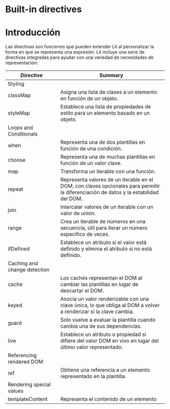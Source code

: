 # Built-in directives

# Introducción

Las directivas son funciones que pueden extender Lit al personalizar la forma en que se representa una expresión. Lit incluye una serie de directivas integradas para ayudar con una variedad de necesidades de representación:

| Directive | Summary |
| --- | --- |
| Styling |  |
| classMap | Asigna una lista de clases a un elemento en función de un objeto. |
| styleMap | Establece una lista de propiedades de estilo para un elemento basado en un objeto. |
| Loops and Conditionals |  |
| when | Representa una de dos plantillas en función de una condición. |
| choose | Representa una de muchas plantillas en función de un valor clave. |
| map | Transforma un iterable con una función. |
| repeat | Representa valores de un iterable en el DOM, con claves opcionales para permitir la diferenciación de datos y la estabilidad del DOM. |
| join | Intercalar valores de un iterable con un valor de unión. |
| range | Crea un iterable de números en una secuencia, útil para iterar un número específico de veces. |
| ifDefined | Establece un atributo si el valor está definido y elimina el atributo si no está definido. |
| Caching and change detection |  |
| cache | Los cachés representan el DOM al cambiar las plantillas en lugar de descartar el DOM. |
| keyed | Asocia un valor renderizable con una clave única, lo que obliga al DOM a volver a renderizar si la clave cambia. |
| guard | Solo vuelve a evaluar la plantilla cuando cambia una de sus dependencias. |
| live | Establece un atributo o propiedad si difiere del valor DOM en vivo en lugar del último valor representado. |
| Referencing rendered DOM |  |
| ref | Obtiene una referencia a un elemento representado en la plantilla. |
| Rendering special values |  |
| templateContent | Representa el contenido de un elemento <template> . |
| unsafeHTML | Representa una cadena como HTML en lugar de texto. |
| unsafeSVG | Representa una cadena como SVG en lugar de texto. |
| Asynchronous rendering |  |
| until | Representa contenido de marcador de posición hasta que se resuelven una o más promesas. |
| asyncAppend | Agrega valores de un 'AsyncIterable' en el DOM a medida que se obtienen. |
| asyncReplace | Representa el valor más reciente de un 'AsyncIterable' en el DOM a medida que se obtiene. |
 
---

> ℹ️ Empaca solo lo que usas. Estas se llaman directivas "incorporadas" porque son parte del paquete Lit. Pero cada directiva es un módulo separado, por lo que su aplicación solo incluye las directivas que importa.
> 

# Styling

## classMap

Establece una lista de clases para un elemento basado en un objeto.

| Import | import {classMap} from 'lit/directives/class-map.js'; |
| --- | --- |
| Signature | classMap(classInfo: {[name: string]: string | boolean | number}) |
| Usable location | class attribute expression (must be the only expression in the class attribute) |

La directiva `classMap` usa la API `element.classList` para agregar y quitar clases de manera eficiente a un elemento en función de un objeto pasado por el usuario. Cada clave del objeto se trata como un nombre de clase y, si el valor asociado con la clave es verdadero, esa clase se agrega al elemento. En renderizaciones subsiguientes, se eliminan todas las clases establecidas previamente que sean falsas o que ya no estén en el objeto.

```jsx
class MyElement extends LitElement {
  static properties = {
    enabled: {type: Boolean},
  };

  constructor() {
    super();
    this.enabled = false;
  }

  render() {
    const classes = { enabled: this.enabled, hidden: false };
    return html`<div class=${classMap(classes)}>Classy text</div>`;
  }
}
customElements.define('my-element', MyElement);
```

El `classMap` debe ser la única expresión en el atributo de clase, pero se puede combinar con valores estáticos:

```jsx
html`<div class="my-widget ${classMap(dynamicClasses)}">Static and dynamic</div>`;
```

## styleMap

Establece una lista de propiedades de estilo para un elemento basado en un objeto.

| Import | import {styleMap} from 'lit/directives/style-map.js'; |
| --- | --- |
| Signature | styleMap(styleInfo: {[name: string]: string | undefined | null}) |
| Usable location | style attribute expression (must be the only expression in the style attribute) |

La directiva `styleMap` utiliza la API `element.style` para agregar y eliminar estilos en línea de manera eficiente a un elemento en función de un objeto pasado por el usuario. Cada clave en el objeto se trata como un nombre de propiedad de estilo, el valor se trata como el valor de esa propiedad. En las renderizaciones posteriores, se eliminan todas las propiedades de estilo establecidas anteriormente que sean  `undefined` o son `null` (se establecen en `null`).

```jsx
class MyElement extends LitElement {
  static properties = {
    enabled: {type: Boolean},
  };

  constructor() {
    super();
    this.enabled = false;
  }

  render() {
    const styles = { backgroundColor: this.enabled ? 'blue' : 'gray', color: 'white' };
    return html`<p style=${styleMap(styles)}>Hello style!</p>`;
  }
}
customElements.define('my-element', MyElement);
```

Para las propiedades CSS que contienen guiones, puede usar el equivalente en mayúsculas y minúsculas o poner el nombre de la propiedad entre comillas. Por ejemplo, puede escribir la propiedad CSS font-family como fontFamily o 'font-family':

```jsx
{ fontFamily: 'roboto' }
{ 'font-family': 'roboto' }
```

Consulte las propiedades personalizadas de CSS, como `--custom-color`, colocando el nombre completo de la propiedad entre comillas:

```jsx
{ '--custom-color': 'steelblue' }
```

El `styleMap` debe ser la única expresión en el atributo de estilo, pero se puede combinar con valores estáticos:

```jsx
html`<p style="color: white; ${styleMap(moreStyles)}">More styles!</p>`;
```

# Loops and conditionals

## when

Representa una de dos templates en función de una condición.

| Import | import {when} from 'lit/directives/when.js'; |
| --- | --- |
| Signature | when<T, F>(
  condition: boolean,
  trueCase: () => T,
  falseCase?: () => F
) |
| Usable location | Any |

Cuando la condición es `true`, devuelve el resultado de llamar a `trueCase()`, de lo contrario, devuelve el resultado de llamar a `falseCase()` si se define `falseCase`.

Esta es una envoltura de conveniencia alrededor de una expresión ternaria que hace que sea un poco más agradable escribir un condicional en línea sin un else.

```jsx
class MyElement extends LitElement {
  render() {
    return html`
      ${when(this.user, () => html`User: ${this.user.username}`, () => html`Sign In...`)}
    `;
  }
}
```

## choose

Choose y evalúa una función de plantilla de una lista de casos en función de hacer coincidir el `value` dado con un caso.

| Import | import {choose} from 'lit/directives/choose.js'; |
| --- | --- |
| Signature | choose<T, V>(
  value: T,
  cases: Array<[T, () => V]>,
  defaultCase?: () => V
) |
| Usable location | Any |

Los casos están estructurados como `[caseValue, func]`. `value` coincide con `caseValue` por estricta igualdad. Se selecciona el primer partido. Los valores de caso pueden ser de cualquier tipo, incluidos primitivos, objetos y símbolos.

Esto es similar a una declaración de cambio, pero como una expresión y sin fallas.

```jsx
class MyElement extends LitElement {
  render() {
    return html`
      ${choose(this.section, [
        ['home', () => html`<h1>Home</h1>`],
        ['about', () => html`<h1>About</h1>`]
      ],
      () => html`<h1>Error</h1>`)}
    `;
  }
}
```

## map

Devuelve un iterable que contiene el resultado de llamar a `f(valor)` en cada valor de los `items`.

| Import | import {map} from 'lit/directives/map.js'; |
| --- | --- |
| Signature | map<T>(
  items: Iterable<T> | undefined,
  f: (value: T, index: number) => unknown
) |
| Usable location | Any |

`map()` es un contenedor simple alrededor de un bucle for/of que hace que trabajar con iterables en expresiones sea un poco más fácil. `map()` siempre actualiza cualquier DOM creado en su lugar; no hace ninguna diferencia ni movimiento de DOM. Si necesita que vea **repetir**. `map()` es más pequeño y más rápido que `repeat()`, por lo que si no necesita diferencias y estabilidad DOM, prefiera `map()`.

```jsx
class MyElement extends LitElement {
  render() {
    return html`
      <ul>
        ${map(items, (i) => html`<li>${i}</li>`)}
      </ul>
    `;
  }
}
```

## repeat

Representa valores de un iterable en el DOM, con claves opcionales para permitir la diferenciación de datos y la estabilidad del DOM.

| Import | import {repeat} from 'lit/directives/repeat.js'; |
| --- | --- |
| Signature | repeat(items: Iterable<T>, keyfn: KeyFn<T>, template: ItemTemplate<T>)

repeat(items: Iterable<T>, template: ItemTemplate<T>)

type KeyFn<T> = (item: T, index: number) => unknown;

type ItemTemplate<T> = (item: T, index: number) => unknown; |
| Usable location | Child expression |

Repite una serie de valores (generalmente `TemplateResults`) generados a partir de un iterable y actualiza esos elementos de manera eficiente cuando cambia el iterable. Cuando se proporciona `keyFn`, la asociación de clave a DOM se mantiene entre las actualizaciones al mover el DOM generado cuando sea necesario y, en general, es la forma más eficiente de usar `repeat`, ya que realiza un trabajo innecesario mínimo para las inserciones y eliminaciones.

Si no está usando una función clave, debería considerar usar `map()`.

```jsx
class MyElement extends LitElement {
  static properties = {
    items: {},
  };

  constructor() {
    super();
    this.items = [];
  }

  render() {
    return html`
      <ul>
        ${repeat(this.items, (item) => item.id, (item, index) => html`
          <li>${index}: ${item.name}</li>`)}
      </ul>
    `;
  }
}
customElements.define('my-element', MyElement);
```

Si no se proporciona `keyFn`, la repetición funcionará de manera similar a un mapa simple de elementos a valores, y DOM se reutilizará contra elementos potencialmente diferentes.

Consulte Cuándo usar el `map` o `repeat` para ver una discusión sobre cuándo usar la `repeat` y cuándo usar el control de flujo de JavaScript estándar.

## join

Devuelve un iterable que contiene los valores de los `items` intercalados con el valor del `joiner`.

| Import | import {join} from 'lit/directives/join.js'; |
| --- | --- |
| Signature | join<I, J>(
  items: Iterable<I> | undefined,
  joiner: J
): Iterable<I | J>;

join<I, J>(
  items: Iterable<I> | undefined,
  joiner: (index: number) => J
): Iterable<I | J>; |
| Usable location | Any |

```jsx
class MyElement extends LitElement {

  render() {
    return html`
      ${join(
        map(menuItems, (i) => html`<a href=${i.href}>${i.label}</a>`),
        html`<span class="separator">|</span>`
      )}
    `;
  }
}
```

## range

Devuelve un iterable de enteros de `start` a `end` (exclusivo) incrementando por `step`.

| Import | import {range} from 'lit/directives/range.js'; |
| --- | --- |
| Signature | range(end: number): Iterable<number>;

range(
  start: number,
  end: number,
  step?: number
): Iterable<number>; |
| Usable location | Any |

```jsx
class MyElement extends LitElement {

  render() {
    return html`
      ${map(range(8), (i) => html`${i + 1}`)}
    `;
  }
}
```

## ifDefined

Establece un atributo si el valor está definido y elimina el atributo si no está definido.

| Import | import {ifDefined} from 'lit/directives/if-defined.js'; |
| --- | --- |
| Signature | ifDefined(value: unknown) |
| Usable location | Attribute expression |

Para AttributeParts, establece el atributo si el valor está definido y elimina el atributo si el valor no está definido (`undefined` o `null`). Para otros tipos de piezas, esta directiva no funciona.

Cuando existe más de una expresión en un solo valor de atributo, el atributo se eliminará si alguna expresión usa `ifDefined` y se evalúa como `undefinde`/`null`. Esto es especialmente útil para configurar atributos de URL, cuando el atributo no debe configurarse si las partes requeridas de la URL no están definidas, para evitar errores 404.

```jsx
class MyElement extends LitElement {
  static properties = {
    filename: {},
    size: {},
  };

  constructor() {
    super();
    this.filename = undefined;
    this.size = undefined;
  }

  render() {
    // src attribute not rendered if either size or filename are undefined
    return html`<img src="/images/${ifDefined(this.size)}/${ifDefined(this.filename)}">`;
  }
}
customElements.define('my-element', MyEleent);
```

# Caching and change detection

## cache

Los cachés representan el DOM al cambiar las plantillas en lugar de descartar el DOM. Puede utilizar esta directiva para optimizar el rendimiento de la representación al cambiar con frecuencia entre plantillas grandes.

| Import | import {cache} from 'lit/directives/cache.js'; |
| --- | --- |
| Signature | cache(value: TemplateResult|unknown) |
| Usable location | Child expression |

Cuando el valor pasado a la `cache` cambia entre uno o más `TemplateResults`, los nodos DOM representados para una plantilla determinada se almacenan en caché cuando no están en uso. Cuando la plantilla cambia, la directiva almacena en caché los nodos DOM actuales antes de cambiar al nuevo valor y los restaura desde el caché cuando se vuelve a cambiar a un valor renderizado anteriormente, en lugar de crear los nodos DOM de nuevo.

```jsx
const detailView = (data) => html`<div>...</div>`;
const summaryView = (data) => html`<div>...</div>`;

class MyElement extends LitElement {
  static properties = {
    data: {},
  };

  constructor() {
    super();
    this.data = {showDetails: true, /*...*/ };
  }

  render() {
    return html`${cache(this.data.showDetails
      ? detailView(this.data)
      : summaryView(this.data)
    )}`;
  }
}
customElements.define('my-element', MyElement);
```

Cuando Lit vuelve a renderizar una plantilla, solo actualiza las partes modificadas: no crea ni elimina más DOM del necesario. Pero cuando cambias de una plantilla a otra, Lit elimina el antiguo DOM y genera un nuevo árbol DOM.

La directiva de `cache` almacena en caché el DOM generado para una expresión dada y una plantilla de entrada. En el ejemplo anterior, almacena en caché el DOM para las plantillas de `summaryView` y `detailView` . Cuando cambia de una vista a otra, Lit intercambia la versión almacenada en caché de la nueva vista y la actualiza con los datos más recientes. Esto puede mejorar el rendimiento de la representación cuando estas vistas se cambian con frecuencia.

## keyed

Asocia un valor representable con una clave única. Cuando la clave cambia, el DOM anterior se elimina y se elimina antes de representar el siguiente valor, incluso si el valor, como una plantilla, es el mismo.

| Import | import {keyed} from 'lit/directives/keyed.js'; |
| --- | --- |
| Signature | keyed(key: unknown, value: unknown) |
| Usable location | Any expression |

`keyed` es útil cuando está procesando elementos con estado y necesita asegurarse de que todo el estado del elemento se borre cuando cambien algunos datos críticos. Básicamente, opta por no participar en la estrategia de reutilización DOM predeterminada de Lit.

`keyed` también es útil en algunos escenarios de animación si necesita forzar un nuevo elemento para animaciones de "entrar" o "salir".

```jsx
class MyElement extends LitElement {
  static properties = {
    userId: {},
  };

  constructor() {
    super();
    this.userId = '';
  }

  render() {
    return html`
      <div>
        ${keyed(this.userId, html`<user-card .userId=${this.userId}></user-card>`)}
      </div>`;
  }
}
customElements.define('my-element', MyElement);
```

## guard

Solo vuelve a evaluar la plantilla cuando cambia una de sus dependencias, para optimizar el rendimiento de la representación y evitar el trabajo innecesario.

| Import | import {guard} from 'lit/directives/guard.js'; |
| --- | --- |
| Signature | guard(dependencies: unknown[], valueFn: () => unknown) |
| Usable location | Any expression |

Representa el valor devuelto por valueFn y solo vuelve a evaluar valueFn cuando una de las dependencias cambia de identidad.

Dónde:

- `dependencias` es una matriz de valores para monitorear los cambios.
- `valueFn` es una función que devuelve un valor representable.

`guard` es útil con patrones de datos inmutables, al evitar un trabajo costoso hasta que se actualicen los datos.

```jsx
class MyElement extends LitElement {
  static properties = {
    value: {},
  };

  constructor() {
    super();
    this.value = '';
  }

  render() {
    return html`
      <div>
        ${guard([this.value], () => calculateSHA(this.value))}
      </div>`;
  }
}
customElements.define('my-element', MyElement);
```

En este caso, la costosa función de `calculateSHA` solo se ejecuta cuando cambia la propiedad del `value`.

## live

Establece un atributo o propiedad si difiere del valor DOM en vivo en lugar del último valor representado.

| Import | import {live} from 'lit/directives/live.js'; |
| --- | --- |
| Signature | live(value: unknown) |
| Usable location | Attribute or property expression |

Al determinar si actualizar el valor, verifica el valor de la expresión con el valor DOM en vivo, en lugar del comportamiento predeterminado de Lit de verificar con el último valor establecido.

Esto es útil para los casos en los que el valor DOM puede cambiar desde fuera de Lit. Por ejemplo, al usar una expresión para establecer la propiedad de `valor` de un elemento `<input>`, el texto de un elemento de contenido editable o un elemento personalizado que cambia sus propias propiedades o atributos.

En estos casos, si el valor DOM cambia, pero el valor establecido a través de la expresión Lit no lo ha hecho, Lit no sabrá actualizar el valor DOM y lo dejará solo. Si esto no es lo que desea, si desea sobrescribir el valor DOM con el valor vinculado sin importar qué, use la directiva `live()`.

```jsx
class MyElement extends LitElement {
  static properties = {
    data: {},
  };

  constructor() {
    super();
    this.data = {value: 'test'};
  }

  render() {
    return html`<input .value=${live(this.data.value)}>`;
  }
}
customElements.define('my-element', MyElement);
```

`live()` realiza una verificación de igualdad estricta con el valor DOM en vivo, y si el nuevo valor es igual al valor en vivo, no hace nada. Esto significa que `live()` no debe usarse cuando la expresión provocará una conversión de tipo. Si usa `live()` con una expresión de atributo, asegúrese de que solo se pasen cadenas o la expresión se actualizará en cada representación.

# Rendering special values

## templateContent

Muestra el contenido de un elemento `<template>`.

| Import | import {templateContent} from 'lit/directives/template-content.js'; |
| --- | --- |
| Signature | templateContent(templateElement: HTMLTemplateElement) |
| Usable location | Child expression |

Las plantillas Lit están codificadas en Javascript, por lo que pueden incorporar expresiones Javascript que las hacen dinámicas. Si tiene una `<template>` HTML estática que necesita incluir en su plantilla de Lit, puede usar la directiva `templateContent` para clonar el contenido de la plantilla e incluirlo en su plantilla de Lit. Siempre que la referencia del elemento de la plantilla no cambie entre renderizaciones, las renderizaciones subsiguientes no funcionarán.

> ⚠️ Tenga en cuenta que el contenido de la plantilla debe estar controlado por el desarrollador y no debe crearse con una cadena que no sea de confianza. Los ejemplos de contenido que no es de confianza incluyen parámetros de cadena de consulta y valores de las entradas del usuario. Las plantillas que no son de confianza representadas con esta directiva podrían generar vulnerabilidades de secuencias de comandos entre sitios (XSS).
> 

```jsx
const templateEl = document.querySelector('template#myContent');

class MyElement extends LitElement {

  render() {
    return  html`
      Here's some content from a template element:
      ${templateContent(templateEl)}`;
  }
}
customElements.define('my-element', MyElement);
```

## unsafeHTML

Representa una cadena como HTML en lugar de texto.

| Import | import {unsafeHTML} from 'lit/directives/unsafe-html.js'; |
| --- | --- |
| Signature | unsafeHTML(value: string | typeof nothing | typeof noChange) |
| Usable location | Child expression |

Una característica clave de la sintaxis de plantillas de Lit es que solo las cadenas que se originan en los literales de plantilla se analizan como HTML. Debido a que los literales de plantilla solo se pueden crear en archivos de secuencias de comandos confiables, esto actúa como una protección natural contra los ataques XSS que inyectan HTML no confiable. Sin embargo, puede haber casos en los que el HTML que no se origina en archivos de secuencias de comandos deba representarse en una plantilla de Lit, por ejemplo, contenido HTML de confianza extraído de una base de datos. La directiva `unsafeHTML` analizará una cadena como HTML y la representará en una plantilla Lit.

> ⚠️ Tenga en cuenta que la cadena que se pasa a `unsafeHTML` debe estar controlada por el desarrollador y no incluir contenido que no sea de confianza. Los ejemplos de contenido que no es de confianza incluyen parámetros de cadena de consulta y valores de las entradas del usuario. El contenido que no es de confianza presentado con esta directiva podría generar vulnerabilidades de secuencias de comandos entre sitios (XSS).
> 

```jsx
const markup = '<h3>Some HTML to render.</h3>';

class MyElement extends LitElement {

  render() {
    return html`
      Look out, potentially unsafe HTML ahead:
      ${unsafeHTML(markup)}
    `;
  }
}
customElements.define('my-element', MyElement);
```

## unsafeSVG

Representa una cadena como SVG en lugar de texto.

| Import | import {unsafeSVG} from 'lit/directives/unsafe-svg.js'; |
| --- | --- |
| Signature | unsafeSVG(value: string | typeof nothing | typeof noChange) |
| Usable location | Child expression |

Al igual que con `unsafeHTML`, puede haber casos en los que el contenido SVG que no se origina en archivos de secuencias de comandos deba representarse en una plantilla de Lit, por ejemplo, contenido SVG de confianza extraído de una base de datos. La directiva unsafeSVG analizará una cadena como SVG y la representará en una plantilla Lit.

> ⚠️ Tenga en cuenta que la cadena que se pasa a `unsafeSVG` debe estar controlada por el desarrollador y no debe incluir contenido que no sea de confianza. Los ejemplos de contenido que no es de confianza incluyen parámetros de cadena de consulta y valores de las entradas del usuario. El contenido que no es de confianza presentado con esta directiva podría generar vulnerabilidades de secuencias de comandos entre sitios (XSS).
> 

```jsx
const svg = '<circle cx="50" cy="50" r="40" fill="red" />';

class MyElement extends LitElement {

  render() {
    return html`
      Look out, potentially unsafe SVG ahead:
      <svg width="40" height="40" viewBox="0 0 100 100"
        xmlns="http://www.w3.org/2000/svg" version="1.1">
        ${unsafeSVG(svg)}
      </svg> `;
  }
}
customElements.define('my-element', MyElement);
```

# Referencing rendered DOM

## ref

Recupera una referencia a un elemento representado en el DOM.

| Import | import {ref} from 'lit/directives/ref.js'; |
| --- | --- |
| Signature | ref(refOrCallback: RefOrCallback) |
| Usable location | Element expression |

Aunque la mayor parte de la manipulación del DOM en Lit se puede lograr de manera declarativa usando plantillas, las situaciones avanzadas pueden requerir obtener una referencia a un elemento representado en la plantilla y manipularlo de manera imperativa. Los ejemplos comunes de cuándo esto puede ser útil incluyen enfocar un control de formulario o llamar a una biblioteca de manipulación DOM imperativa en un elemento contenedor.

Cuando se coloca en un elemento de la plantilla, la directiva `ref` recuperará una referencia a ese elemento una vez representado. La referencia del elemento se puede recuperar de una de dos maneras: pasando un objeto `Ref` o pasando una devolución de llamada.

Un objeto `Ref` actúa como un contenedor para una referencia al elemento y se puede crear utilizando el método auxiliar `createRef` que se encuentra en el módulo `ref`. Después de la renderización, la propiedad de valor de `Ref` se establecerá en el elemento, donde se puede acceder en el ciclo de vida posterior a la renderización como `updated`.

```jsx
class MyElement extends LitElement {

  inputRef = createRef();

  render() {
    // Passing ref directive a Ref object that will hold the element in .value
    return html`<input ${ref(this.inputRef)}>`;
  }

  firstUpdated() {
    const input = this.inputRef.value!;
    input.focus();
  }
}
customElements.define('my-element', MyElement);
```

Una devolución de llamada ref también se puede pasar a la directiva `ref`. La devolución de llamada se llamará cada vez que cambie el elemento al que se hace referencia. Si una devolución de llamada de referencia se representa en una posición de elemento diferente o se elimina en una representación posterior, primero se llamará con `undefined`, seguida de otra llamada con el nuevo elemento al que se representó (si corresponde). Tenga en cuenta que en un `LitElement`, la devolución de llamada se llamará vinculada al elemento host automáticamente.

```jsx
class MyElement extends LitElement {

  render() {
    // Passing ref directive a change callback
    return html`<input ${ref(this.inputChanged)}>`;
  }

  inputChanged(input) {
    input?.focus();
  }
}
customElements.define('my-element', MyElement);
```

# Asynchronous rendering

## until

Representa contenido de marcador de posición hasta que se resuelven una o más promesas.

| Import | import {until} from 'lit/directives/until.js'; |
| --- | --- |
| Signature | until(...values: unknown[]) |
| Usable location | Any expression |

Toma una serie de valores, incluyendo Promesas. Los valores se representan en orden de prioridad, con el primer argumento que tiene la prioridad más alta y el último argumento que tiene la prioridad más baja. Si un valor es una Promesa, se representará un valor de menor prioridad hasta que se resuelva.

La prioridad de los valores se puede usar para crear contenido de marcador de posición para datos asíncronos. Por ejemplo, una promesa con contenido pendiente puede ser el primer argumento (prioridad más alta) y una plantilla de indicador de carga sin promesa puede usarse como segundo argumento (prioridad más baja). El indicador de carga se representa de inmediato y el contenido principal se representará cuando se resuelva la Promesa.

```jsx
class MyElement extends LitElement {
  static properties = {
    content: {state: true},
  };

  constructor() {
    super();
    this.content = fetch('./content.txt').then(r => r.text());
  }

  render() {
    return html`${until(this.content, html`<span>Loading...</span>`)}`;
  }
}
customElements.define('my-element', MyElement);
```

## asyncAppend

Agrega valores de `AsyncIterable` al DOM a medida que se generan.

| Import | import {asyncAppend} from 'lit/directives/async-append.js'; |
| --- | --- |
| Signature | asyncAppend(iterable: AsyncIterable) |
| Usable location | Child expression |

`asyncAppend` hace que los valores de un async sean iterables, agregando cada nuevo valor después del anterior. Tenga en cuenta que los generadores asíncronos también implementan el protocolo iterable asíncrono y, por lo tanto, pueden ser consumidos por `asyncAppend`.

```jsx
async function *tossCoins(count) {
  for (let i=0; i<count; i++) {
    yield Math.random() > 0.5 ? 'Heads' : 'Tails';
    await new Promise((r) => setTimeout(r, 1000));
  }
}

class MyElement extends LitElement {
  static properties = {
    tosses: {state: true},
  };

  constructor() {
    super();
    this.tosses = tossCoins(10);
  }

  render() {
    return html`
      <ul>${asyncAppend(this.tosses, (v) => html`<li>${v}</li>`)}</ul>`;
  }
}
customElements.define('my-element', MyElement);
```

## asyncReplace

Representa el valor más reciente de un `AsyncIterable` en el DOM a medida que se produce.

| mport | import {asyncReplace} from 'lit/directives/async-replace.js'; |
| --- | --- |
| Signature | asyncReplace(iterable: AsyncIterable) |
| Usable location | Child expression |

Similar a `asyncAppend`, `asyncReplace` hace que los valores de un async sean iterables, reemplazando el valor anterior con cada valor nuevo.

```jsx
async function *countDown(count) {
  while (count > 0) {
    yield count--;
    await new Promise((r) => setTimeout(r, 1000));
  }
}

class MyElement extends LitElement {
  static properties = {
    timer: {state: true},
  };

  constructor() {
    super();
    this.timer = countDown(10);
  }

  render() {
    return html`Timer: <span>${asyncReplace(this.timer)}</span>.`;
  }
}
customElements.define('my-element', MyElement);
```


---
[⬅️ volver](https://github.com/VictorHugoAguilar/javascript-theory-questions-explained/blob/main/theory-lit-element/readme.md#lit-element-v2)
